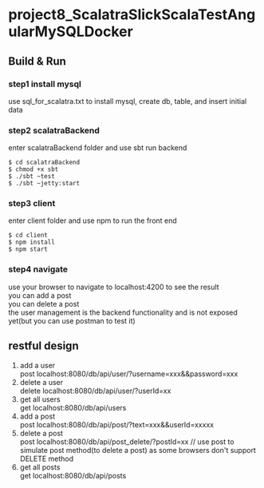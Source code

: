 # project8_ScalatraSlickScalaTestAngularMySQLDocker #

## Build & Run ##
### step1 install mysql  
use sql_for_scalatra.txt to install mysql, create db, table, and insert initial data  

### step2 scalatraBackend  
enter scalatraBackend folder and use sbt run backend   
```
$ cd scalatraBackend  
$ chmod +x sbt
$ ./sbt ~test 
$ ./sbt ~jetty:start
```

### step3 client  
enter client folder and use npm to run the front end  
```
$ cd client  
$ npm install  
$ npm start
```

### step4 navigate  
use your browser to navigate to localhost:4200 to see the result  
you can add a post  
you can delete a post    
the user management is the backend functionality and is not exposed yet(but you can use postman to test it)  


## restful design  
1) add a  user  
post localhost:8080/db/api/user/?username=xxx&&password=xxx    
2) delete a user    
delete localhost:8080/db/api/user/?userId=xx  
3) get all users  
get localhost:8080/db/api/users  
4) add a post   
post localhost:8080/db/api/post/?text=xxx&&userId=xxxxx  
5) delete a post  
post localhost:8080/db/api/post_delete/?postId=xx  // use post to simulate post method(to delete a post)  as some browsers don't support DELETE method  
6) get all posts  
get localhost:8080/db/api/posts  